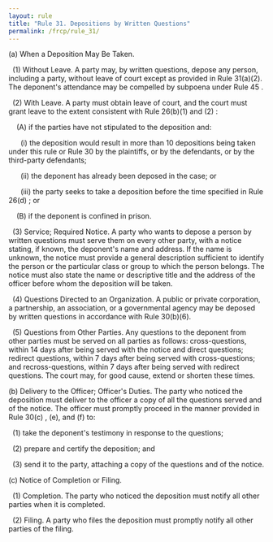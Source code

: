 ```yaml
---
layout: rule
title: "Rule 31. Depositions by Written Questions"
permalink: /frcp/rule_31/
---
```


(a) When a Deposition May Be Taken.


&nbsp;&nbsp;(1) Without Leave. A party may, by written questions, depose any person, including a party, without leave of court except as provided in Rule 31(a)(2). The deponent's attendance may be compelled by subpoena under Rule 45 .


&nbsp;&nbsp;(2) With Leave. A party must obtain leave of court, and the court must grant leave to the extent consistent with Rule 26(b)(1) and (2) :


&nbsp;&nbsp;&nbsp;&nbsp;(A) if the parties have not stipulated to the deposition and:


&nbsp;&nbsp;&nbsp;&nbsp;&nbsp;&nbsp;(i) the deposition would result in more than 10 depositions being taken under this rule or Rule 30 by the plaintiffs, or by the defendants, or by the third-party defendants;


&nbsp;&nbsp;&nbsp;&nbsp;&nbsp;&nbsp;(ii) the deponent has already been deposed in the case; or


&nbsp;&nbsp;&nbsp;&nbsp;&nbsp;&nbsp;(iii) the party seeks to take a deposition before the time specified in Rule 26(d) ; or


&nbsp;&nbsp;&nbsp;&nbsp;(B) if the deponent is confined in prison.


&nbsp;&nbsp;(3) Service; Required Notice. A party who wants to depose a person by written questions must serve them on every other party, with a notice stating, if known, the deponent's name and address. If the name is unknown, the notice must provide a general description sufficient to identify the person or the particular class or group to which the person belongs. The notice must also state the name or descriptive title and the address of the officer before whom the deposition will be taken.


&nbsp;&nbsp;(4) Questions Directed to an Organization. A public or private corporation, a partnership, an association, or a governmental agency may be deposed by written questions in accordance with Rule 30(b)(6).


&nbsp;&nbsp;(5) Questions from Other Parties. Any questions to the deponent from other parties must be served on all parties as follows: cross-questions, within 14 days after being served with the notice and direct questions; redirect questions, within 7 days after being served with cross-questions; and recross-questions, within 7 days after being served with redirect questions. The court may, for good cause, extend or shorten these times.


(b) Delivery to the Officer; Officer's Duties. The party who noticed the deposition must deliver to the officer a copy of all the questions served and of the notice. The officer must promptly proceed in the manner provided in Rule 30(c) , (e), and (f) to:


&nbsp;&nbsp;(1) take the deponent's testimony in response to the questions;


&nbsp;&nbsp;(2) prepare and certify the deposition; and


&nbsp;&nbsp;(3) send it to the party, attaching a copy of the questions and of the notice.


(c) Notice of Completion or Filing.


&nbsp;&nbsp;(1) Completion. The party who noticed the deposition must notify all other parties when it is completed.


&nbsp;&nbsp;(2) Filing. A party who files the deposition must promptly notify all other parties of the filing.
